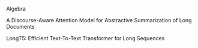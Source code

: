 Algebra

A Discourse-Aware Attention Model for Abstractive Summarization of Long Documents

LongT5: Efficient Text-To-Text Transformer for Long Sequences